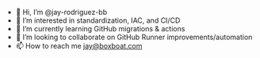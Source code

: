 - 👋 Hi, I’m @jay-rodriguez-bb
- 👀 I’m interested in standardization, IAC, and CI/CD
- 🌱 I’m currently learning GitHub migrations & actions
- 💞️ I’m looking to collaborate on GitHub Runner improvements/automation
- 📫 How to reach me jay@boxboat.com

<!---
jay-rodriguez-bb/jay-rodriguez-bb is a ✨ special ✨ repository because its `README.md` (this file) appears on your GitHub profile.
You can click the Preview link to take a look at your changes.
--->

